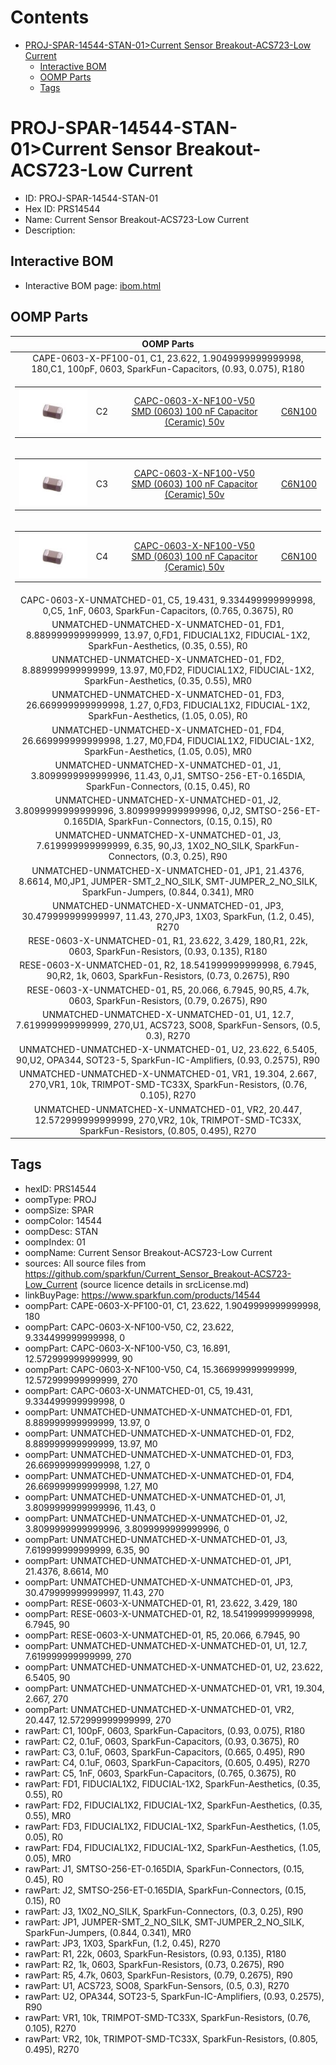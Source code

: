 



Contents
========

* [PROJ-SPAR-14544-STAN-01>Current Sensor Breakout-ACS723-Low Current](#proj-spar-14544-stan-01current-sensor-breakout-acs723-low-current)
	* [Interactive BOM](#interactive-bom)
	* [OOMP Parts](#oomp-parts)
	* [Tags](#tags)

# PROJ-SPAR-14544-STAN-01>Current Sensor Breakout-ACS723-Low Current

- ID: PROJ-SPAR-14544-STAN-01
- Hex ID: PRS14544
- Name: Current Sensor Breakout-ACS723-Low Current
- Description: 

## Interactive BOM

- Interactive BOM page: [ibom.html](kicad/bom/ibom.html)

## OOMP Parts
  

|OOMP Parts|
| :---: |
|CAPE-0603-X-PF100-01, C1, 23.622, 1.9049999999999998, 180,C1, 100pF, 0603, SparkFun-Capacitors, (0.93, 0.075), R180|
|<table><tr><td>![CAPC-0603-X-NF100-V50](https://raw.githubusercontent.com/oomlout/oomlout_OOMP_parts/main/CAPC-0603-X-NF100-V50/image_140.jpg)</td><td> C2</td><td>[CAPC-0603-X-NF100-V50<br>SMD (0603) 100 nF Capacitor (Ceramic) 50v](https://github.com/oomlout/oomlout_OOMP_parts/tree/main/CAPC-0603-X-NF100-V50/)</td><td>[C6N100](https://github.com/oomlout/oomlout_OOMP_parts/tree/main/CAPC-0603-X-NF100-V50/)</td></tr></table>|
|<table><tr><td>![CAPC-0603-X-NF100-V50](https://raw.githubusercontent.com/oomlout/oomlout_OOMP_parts/main/CAPC-0603-X-NF100-V50/image_140.jpg)</td><td> C3</td><td>[CAPC-0603-X-NF100-V50<br>SMD (0603) 100 nF Capacitor (Ceramic) 50v](https://github.com/oomlout/oomlout_OOMP_parts/tree/main/CAPC-0603-X-NF100-V50/)</td><td>[C6N100](https://github.com/oomlout/oomlout_OOMP_parts/tree/main/CAPC-0603-X-NF100-V50/)</td></tr></table>|
|<table><tr><td>![CAPC-0603-X-NF100-V50](https://raw.githubusercontent.com/oomlout/oomlout_OOMP_parts/main/CAPC-0603-X-NF100-V50/image_140.jpg)</td><td> C4</td><td>[CAPC-0603-X-NF100-V50<br>SMD (0603) 100 nF Capacitor (Ceramic) 50v](https://github.com/oomlout/oomlout_OOMP_parts/tree/main/CAPC-0603-X-NF100-V50/)</td><td>[C6N100](https://github.com/oomlout/oomlout_OOMP_parts/tree/main/CAPC-0603-X-NF100-V50/)</td></tr></table>|
|CAPC-0603-X-UNMATCHED-01, C5, 19.431, 9.334499999999998, 0,C5, 1nF, 0603, SparkFun-Capacitors, (0.765, 0.3675), R0|
|UNMATCHED-UNMATCHED-X-UNMATCHED-01, FD1, 8.889999999999999, 13.97, 0,FD1, FIDUCIAL1X2, FIDUCIAL-1X2, SparkFun-Aesthetics, (0.35, 0.55), R0|
|UNMATCHED-UNMATCHED-X-UNMATCHED-01, FD2, 8.889999999999999, 13.97, M0,FD2, FIDUCIAL1X2, FIDUCIAL-1X2, SparkFun-Aesthetics, (0.35, 0.55), MR0|
|UNMATCHED-UNMATCHED-X-UNMATCHED-01, FD3, 26.669999999999998, 1.27, 0,FD3, FIDUCIAL1X2, FIDUCIAL-1X2, SparkFun-Aesthetics, (1.05, 0.05), R0|
|UNMATCHED-UNMATCHED-X-UNMATCHED-01, FD4, 26.669999999999998, 1.27, M0,FD4, FIDUCIAL1X2, FIDUCIAL-1X2, SparkFun-Aesthetics, (1.05, 0.05), MR0|
|UNMATCHED-UNMATCHED-X-UNMATCHED-01, J1, 3.8099999999999996, 11.43, 0,J1, SMTSO-256-ET-0.165DIA, SparkFun-Connectors, (0.15, 0.45), R0|
|UNMATCHED-UNMATCHED-X-UNMATCHED-01, J2, 3.8099999999999996, 3.8099999999999996, 0,J2, SMTSO-256-ET-0.165DIA, SparkFun-Connectors, (0.15, 0.15), R0|
|UNMATCHED-UNMATCHED-X-UNMATCHED-01, J3, 7.619999999999999, 6.35, 90,J3, 1X02_NO_SILK, SparkFun-Connectors, (0.3, 0.25), R90|
|UNMATCHED-UNMATCHED-X-UNMATCHED-01, JP1, 21.4376, 8.6614, M0,JP1, JUMPER-SMT_2_NO_SILK, SMT-JUMPER_2_NO_SILK, SparkFun-Jumpers, (0.844, 0.341), MR0|
|UNMATCHED-UNMATCHED-X-UNMATCHED-01, JP3, 30.479999999999997, 11.43, 270,JP3, 1X03, SparkFun, (1.2, 0.45), R270|
|RESE-0603-X-UNMATCHED-01, R1, 23.622, 3.429, 180,R1, 22k, 0603, SparkFun-Resistors, (0.93, 0.135), R180|
|RESE-0603-X-UNMATCHED-01, R2, 18.541999999999998, 6.7945, 90,R2, 1k, 0603, SparkFun-Resistors, (0.73, 0.2675), R90|
|RESE-0603-X-UNMATCHED-01, R5, 20.066, 6.7945, 90,R5, 4.7k, 0603, SparkFun-Resistors, (0.79, 0.2675), R90|
|UNMATCHED-UNMATCHED-X-UNMATCHED-01, U1, 12.7, 7.619999999999999, 270,U1, ACS723, SO08, SparkFun-Sensors, (0.5, 0.3), R270|
|UNMATCHED-UNMATCHED-X-UNMATCHED-01, U2, 23.622, 6.5405, 90,U2, OPA344, SOT23-5, SparkFun-IC-Amplifiers, (0.93, 0.2575), R90|
|UNMATCHED-UNMATCHED-X-UNMATCHED-01, VR1, 19.304, 2.667, 270,VR1, 10k, TRIMPOT-SMD-TC33X, SparkFun-Resistors, (0.76, 0.105), R270|
|UNMATCHED-UNMATCHED-X-UNMATCHED-01, VR2, 20.447, 12.572999999999999, 270,VR2, 10k, TRIMPOT-SMD-TC33X, SparkFun-Resistors, (0.805, 0.495), R270|

## Tags

- hexID: PRS14544
- oompType: PROJ
- oompSize: SPAR
- oompColor: 14544
- oompDesc: STAN
- oompIndex: 01
- oompName: Current Sensor Breakout-ACS723-Low Current
- sources: All source files from https://github.com/sparkfun/Current_Sensor_Breakout-ACS723-Low_Current (source licence details in srcLicense.md)
- linkBuyPage: https://www.sparkfun.com/products/14544
- oompPart: CAPE-0603-X-PF100-01, C1, 23.622, 1.9049999999999998, 180
- oompPart: CAPC-0603-X-NF100-V50, C2, 23.622, 9.334499999999998, 0
- oompPart: CAPC-0603-X-NF100-V50, C3, 16.891, 12.572999999999999, 90
- oompPart: CAPC-0603-X-NF100-V50, C4, 15.366999999999999, 12.572999999999999, 270
- oompPart: CAPC-0603-X-UNMATCHED-01, C5, 19.431, 9.334499999999998, 0
- oompPart: UNMATCHED-UNMATCHED-X-UNMATCHED-01, FD1, 8.889999999999999, 13.97, 0
- oompPart: UNMATCHED-UNMATCHED-X-UNMATCHED-01, FD2, 8.889999999999999, 13.97, M0
- oompPart: UNMATCHED-UNMATCHED-X-UNMATCHED-01, FD3, 26.669999999999998, 1.27, 0
- oompPart: UNMATCHED-UNMATCHED-X-UNMATCHED-01, FD4, 26.669999999999998, 1.27, M0
- oompPart: UNMATCHED-UNMATCHED-X-UNMATCHED-01, J1, 3.8099999999999996, 11.43, 0
- oompPart: UNMATCHED-UNMATCHED-X-UNMATCHED-01, J2, 3.8099999999999996, 3.8099999999999996, 0
- oompPart: UNMATCHED-UNMATCHED-X-UNMATCHED-01, J3, 7.619999999999999, 6.35, 90
- oompPart: UNMATCHED-UNMATCHED-X-UNMATCHED-01, JP1, 21.4376, 8.6614, M0
- oompPart: UNMATCHED-UNMATCHED-X-UNMATCHED-01, JP3, 30.479999999999997, 11.43, 270
- oompPart: RESE-0603-X-UNMATCHED-01, R1, 23.622, 3.429, 180
- oompPart: RESE-0603-X-UNMATCHED-01, R2, 18.541999999999998, 6.7945, 90
- oompPart: RESE-0603-X-UNMATCHED-01, R5, 20.066, 6.7945, 90
- oompPart: UNMATCHED-UNMATCHED-X-UNMATCHED-01, U1, 12.7, 7.619999999999999, 270
- oompPart: UNMATCHED-UNMATCHED-X-UNMATCHED-01, U2, 23.622, 6.5405, 90
- oompPart: UNMATCHED-UNMATCHED-X-UNMATCHED-01, VR1, 19.304, 2.667, 270
- oompPart: UNMATCHED-UNMATCHED-X-UNMATCHED-01, VR2, 20.447, 12.572999999999999, 270
- rawPart: C1, 100pF, 0603, SparkFun-Capacitors, (0.93, 0.075), R180
- rawPart: C2, 0.1uF, 0603, SparkFun-Capacitors, (0.93, 0.3675), R0
- rawPart: C3, 0.1uF, 0603, SparkFun-Capacitors, (0.665, 0.495), R90
- rawPart: C4, 0.1uF, 0603, SparkFun-Capacitors, (0.605, 0.495), R270
- rawPart: C5, 1nF, 0603, SparkFun-Capacitors, (0.765, 0.3675), R0
- rawPart: FD1, FIDUCIAL1X2, FIDUCIAL-1X2, SparkFun-Aesthetics, (0.35, 0.55), R0
- rawPart: FD2, FIDUCIAL1X2, FIDUCIAL-1X2, SparkFun-Aesthetics, (0.35, 0.55), MR0
- rawPart: FD3, FIDUCIAL1X2, FIDUCIAL-1X2, SparkFun-Aesthetics, (1.05, 0.05), R0
- rawPart: FD4, FIDUCIAL1X2, FIDUCIAL-1X2, SparkFun-Aesthetics, (1.05, 0.05), MR0
- rawPart: J1, SMTSO-256-ET-0.165DIA, SparkFun-Connectors, (0.15, 0.45), R0
- rawPart: J2, SMTSO-256-ET-0.165DIA, SparkFun-Connectors, (0.15, 0.15), R0
- rawPart: J3, 1X02_NO_SILK, SparkFun-Connectors, (0.3, 0.25), R90
- rawPart: JP1, JUMPER-SMT_2_NO_SILK, SMT-JUMPER_2_NO_SILK, SparkFun-Jumpers, (0.844, 0.341), MR0
- rawPart: JP3, 1X03, SparkFun, (1.2, 0.45), R270
- rawPart: R1, 22k, 0603, SparkFun-Resistors, (0.93, 0.135), R180
- rawPart: R2, 1k, 0603, SparkFun-Resistors, (0.73, 0.2675), R90
- rawPart: R5, 4.7k, 0603, SparkFun-Resistors, (0.79, 0.2675), R90
- rawPart: U1, ACS723, SO08, SparkFun-Sensors, (0.5, 0.3), R270
- rawPart: U2, OPA344, SOT23-5, SparkFun-IC-Amplifiers, (0.93, 0.2575), R90
- rawPart: VR1, 10k, TRIMPOT-SMD-TC33X, SparkFun-Resistors, (0.76, 0.105), R270
- rawPart: VR2, 10k, TRIMPOT-SMD-TC33X, SparkFun-Resistors, (0.805, 0.495), R270
